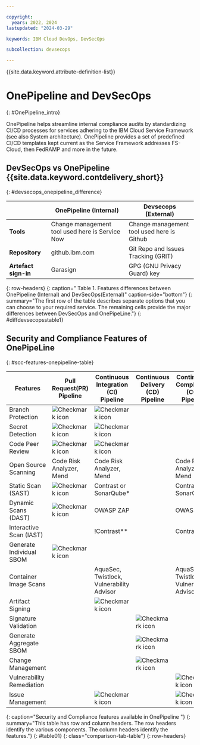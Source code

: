 ```yaml
---

copyright:
  years: 2022, 2024
lastupdated: "2024-03-29"

keywords: IBM Cloud DevOps, DevSecOps

subcollection: devsecops

---
```


{{site.data.keyword.attribute-definition-list}}

# OnePipeline and DevSecOps
{: #OnePipeline_intro}

OnePipeline helps streamline internal compliance audits by standardizing CI/CD processes for services adhering to the IBM Cloud Service Framework (see also System architecture). OnePipeline provides a set of predefined CI/CD templates kept current as the Service Framework addresses FS-Cloud, then FedRAMP and more in the future.


## DevSecOps vs OnePipeline {{site.data.keyword.contdelivery_short}}
{: #devsecops_onepipeline_difference}

|                    | OnePipeline (Internal)                                                      | Devsecops (External)                |
|--------------------|--------------------------------------------------------------------------------------|-----------------------------------------------------|
| **Tools**          | Change management tool used here is Service Now                                   | Change management tool used here is  Github  |
| **Repository**     | github.ibm.com                         |  Git Repo and Issues Tracking (GRIT)                                    |
| **Artefact sign-in**       |   Garasign   |GPG (GNU Privacy Guard) key|
{: row-headers}
{: caption=" Table 1. Features differences between OnePipeline (Internal) and DevSecOps(External)" caption-side="bottom"}
{: summary="The first row of the table describes separate options that you can choose to your required service. The remaining cells provide the major differences between DevSecOps and OnePipeLine."}
{: #diffdevsecopsstable1}



## Security and Compliance Features of OnePipeLine
{: #scc-features-onepipeline-table}

| Features | Pull Request(PR) Pipeline  | Continuous Integration (CI) Pipeline  | Continuous Delivery (CD) Pipeline   |Continuous Compliance (CC) Pipeline |
|-----|-----|-----|-----|-----|
| Branch Protection | ![Checkmark icon](../icons/checkmark-icon.svg) | ![Checkmark icon](../icons/checkmark-icon.svg) |  |  |
| Secret Detection | ![Checkmark icon](../icons/checkmark-icon.svg) | ![Checkmark icon](../icons/checkmark-icon.svg) |  |  |
| Code Peer Review| ![Checkmark icon](../icons/checkmark-icon.svg) | ![Checkmark icon](../icons/checkmark-icon.svg) |  |  |
| Open Source Scanning | Code Risk Analyzer, Mend | Code Risk Analyzer, Mend | | Code Risk Analyzer, Mend |
| Static Scan (SAST) | ![Checkmark icon](../icons/checkmark-icon.svg) | Contrast or SonarQube* | | Contrast or SonarQube* |
| Dynamic Scans (DAST) | ![Checkmark icon](../icons/checkmark-icon.svg) | OWASP ZAP | | OWASP ZAP |
| Interactive Scan (IAST) | | !Contrast** | | Contrast** |
| Generate Individual SBOM | ![Checkmark icon](../icons/checkmark-icon.svg) | | |  |
| Container Image Scans | | AquaSec, Twistlock, Vulnerability Advisor | | AquaSec, Twistlock, Vulnerability Advisor |
| Artifact Signing | | ![Checkmark icon](../icons/checkmark-icon.svg) | | |
| Signature Validation | | | ![Checkmark icon](../icons/checkmark-icon.svg) |  |
| Generate Aggregate SBOM | | | ![Checkmark icon](../icons/checkmark-icon.svg) |  |
| Change Management| | | ![Checkmark icon](../icons/checkmark-icon.svg) |  |
| Vulnerability Remediation | | | | ![Checkmark icon](../icons/checkmark-icon.svg) |
| Issue Management | | ![Checkmark icon](../icons/checkmark-icon.svg)| | ![Checkmark icon](../icons/checkmark-icon.svg) |
{: caption="Security and Compliance features available in OnePipeline "}
{: summary="This table has row and column headers. The row headers identify the various components. The column headers identify the features."}
{: #table01}
{: class="comparison-tab-table"}
{: row-headers}
